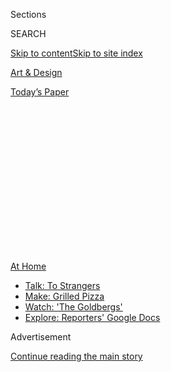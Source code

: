 <div id="app">

<div>

<div>

<div>

<div class="NYTAppHideMasthead css-1q2w90k e1suatyy0">

<div class="section css-ui9rw0 e1suatyy2">

<div class="css-eph4ug er09x8g0">

<div class="css-6n7j50">

</div>

<span class="css-1dv1kvn">Sections</span>

<div class="css-10488qs">

<span class="css-1dv1kvn">SEARCH</span>

</div>

[Skip to content](#site-content)[Skip to site index](#site-index)

</div>

<div id="masthead-section-label" class="css-1wr3we4 eaxe0e00">

[Art &
Design](https://www.nytimes3xbfgragh.onion/section/arts/design)

</div>

<div class="css-10698na e1huz5gh0">

</div>

</div>

<div id="masthead-bar-one" class="section hasLinks css-15hmgas e1csuq9d3">

<div class="css-uqyvli e1csuq9d0">

</div>

<div class="css-1uqjmks e1csuq9d1">

</div>

<div class="css-9e9ivx">

[](https://myaccount.nytimes3xbfgragh.onion/auth/login?response_type=cookie&client_id=vi)

</div>

<div class="css-1bvtpon e1csuq9d2">

[Today’s
Paper](https://www.nytimes3xbfgragh.onion/section/todayspaper)

</div>

</div>

</div>

</div>

<div data-aria-hidden="false">

<div id="site-content" data-role="main">

<div>

<div class="css-1aor85t" style="opacity:0.000000001;z-index:-1;visibility:hidden">

<div class="css-1hqnpie">

<div class="css-epjblv">

<span class="css-17xtcya">[Art &
Design](/section/arts/design)</span><span class="css-x15j1o">|</span><span class="css-fwqvlz">Digital
Field Trips: Museum Adventures Abound for
Kids</span>

</div>

<div class="css-k008qs">

<div class="css-1iwv8en">

<span class="css-18z7m18"></span>

<div>

</div>

</div>

<span class="css-1n6z4y">https://nyti.ms/3efxqWf</span>

<div class="css-1705lsu">

<div class="css-4xjgmj">

<div class="css-4skfbu" data-role="toolbar" data-aria-label="Social Media Share buttons, Save button, and Comments Panel with current comment count" data-testid="share-tools">

  - 
  - 
  - 
  - 
    
    <div class="css-6n7j50">
    
    </div>

  - 
  - 

</div>

</div>

</div>

</div>

</div>

</div>

<div id="NYT_TOP_BANNER_REGION" class="css-13pd83m">

<div>

<div id="maps-athome-menu" class="section interactive-content interactive-size-medium css-1edisqu">

<div class="css-17ih8de interactive-body">

<div class="at-home-nav__innerContainer">

<div class="at-home-nav__title">

[At
Home](https://www.nytimes3xbfgragh.onion/spotlight/at-home?action=click&pgtype=Article&state=default&region=TOP_BANNER&context=at_home_menu)

</div>

  - [Talk: To
    Strangers](https://www.nytimes3xbfgragh.onion/2020/08/03/well/family/the-benefits-of-talking-to-strangers.html?action=click&pgtype=Article&state=default&region=TOP_BANNER&context=at_home_menu)
  - [Make: Grilled
    Pizza](https://www.nytimes3xbfgragh.onion/2020/08/01/at-home/coronavirus-make-pizza-on-a-grill.html?action=click&pgtype=Article&state=default&region=TOP_BANNER&context=at_home_menu)
  - [Watch: 'The
    Goldbergs'](https://www.nytimes3xbfgragh.onion/2020/07/31/arts/television/goldbergs-abc-stream.html?action=click&pgtype=Article&state=default&region=TOP_BANNER&context=at_home_menu)
  - [Explore: Reporters' Google
    Docs](https://www.nytimes3xbfgragh.onion/interactive/2020/at-home/even-more-reporters-editors-diaries-lists-recommendations.html?action=click&pgtype=Article&state=default&region=TOP_BANNER&context=at_home_menu)

</div>

</div>

</div>

</div>

</div>

<div id="top-wrapper" class="css-1sy8kpn">

<div id="top-slug" class="css-l9onyx">

Advertisement

</div>

[Continue reading the main
story](#after-top)

<div class="ad top-wrapper" style="text-align:center;height:100%;display:block;min-height:250px">

<div id="top" class="place-ad" data-position="top" data-size-key="top">

</div>

</div>

<div id="after-top">

</div>

</div>

<div>

<div id="sponsor-wrapper" class="css-1hyfx7x">

<div id="sponsor-slug" class="css-19vbshk">

Supported by

</div>

[Continue reading the main
story](#after-sponsor)

<div id="sponsor" class="ad sponsor-wrapper" style="text-align:center;height:100%;display:block">

</div>

<div id="after-sponsor">

</div>

</div>

<div class="css-186x18t">

Summer Guide for Families

</div>

<div class="css-1vkm6nb ehdk2mb0">

# Digital Field Trips: Museum Adventures Abound for Kids

</div>

Cultural institutions are finding creative ways to engage young visitors
virtually this summer, and many of the offerings are free.

<div class="css-79elbk" data-testid="photoviewer-wrapper">

<div class="css-z3e15g" data-testid="photoviewer-wrapper-hidden">

</div>

<div class="css-1a48zt4 ehw59r15" data-testid="photoviewer-children">

![<span class="css-16f3y1r e13ogyst0" data-aria-hidden="true">“Memories”
(2020) by Amber Ren, one of 21 children’s illustrators featured in a
virtual exhibition presented by the Eric Carle museum in Amherst,
Mass.</span><span class="css-cnj6d5 e1z0qqy90" itemprop="copyrightHolder"><span class="css-1ly73wi e1tej78p0">Credit...</span><span><span>Amber
Ren</span></span></span>](https://static01.graylady3jvrrxbe.onion/images/2020/06/19/arts/00kids-museums-carle/merlin_173591583_24d13241-5363-46ca-9d16-1c206bcb1e7b-articleLarge.jpg?quality=75&auto=webp&disable=upscale)

</div>

</div>

<div class="css-18e8msd">

<div class="css-vp77d3 epjyd6m0">

<div class="css-1baulvz">

By [<span class="css-1baulvz last-byline" itemprop="name">Laurel
Graeber</span>](https://www.nytimes3xbfgragh.onion/by/laurel-graeber)

</div>

</div>

  - 
    
    <div class="css-ld3wwf e16638kd2">
    
    Published June 18, 2020Updated June 22,
    2020
    
    </div>

  - 
    
    <div class="css-4xjgmj">
    
    <div class="css-pvvomx" data-role="toolbar" data-aria-label="Social Media Share buttons, Save button, and Comments Panel with current comment count" data-testid="share-tools">
    
      - 
      - 
      - 
      - 
        
        <div class="css-6n7j50">
        
        </div>
    
      - 
      - 
    
    </div>
    
    </div>

</div>

</div>

<div class="section meteredContent css-1r7ky0e" name="articleBody" itemprop="articleBody">

<div class="css-1fanzo5 StoryBodyCompanionColumn">

<div class="css-53u6y8">

Museums have become extraordinarily creative in throwing open their
virtual doors to young people still on lockdown. Educators are providing
at-home opportunities to emulate renowned artists, go on odysseys to the
stars, collaboratively create a picture book on women’s history and even
chill out with a skink. Here’s a selection of offerings, many of them
free.

</div>

</div>

<div>

</div>

<div class="css-1fanzo5 StoryBodyCompanionColumn">

<div class="css-53u6y8">

## Children’s Museums

</div>

</div>

<div class="css-79elbk" data-testid="photoviewer-wrapper">

<div class="css-z3e15g" data-testid="photoviewer-wrapper-hidden">

</div>

<div class="css-1a48zt4 ehw59r15" data-testid="photoviewer-children">

![<span class="css-16f3y1r e13ogyst0" data-aria-hidden="true">Students
working on art projects at the Children’s Museum of the Arts before it
shuttered. The museum’s virtual offerings include free video art
lessons, craft projects and storybook
readings.</span><span class="css-cnj6d5 e1z0qqy90" itemprop="copyrightHolder"><span class="css-1ly73wi e1tej78p0">Credit...</span><span>Children's
Museum of the
Arts</span></span>](https://static01.graylady3jvrrxbe.onion/images/2020/06/19/arts/00kids-museums-Childrens/merlin_173583141_8b007823-1ac6-4aa3-8710-31a72474c212-articleLarge.jpg?quality=75&auto=webp&disable=upscale)

</div>

</div>

<div class="css-1fanzo5 StoryBodyCompanionColumn">

<div class="css-53u6y8">

Almost as soon as quarantine began, the **[Children’s Museum of
Manhattan](https://cmom.org/)** instituted [CMOM at
Home](https://athome.cmom.org/), a daily series with themes — from
Magical Monday to Surprise Sunday — and related projects and videos. The
over 80 selections now online include instructions for doing [a dinosaur
march](https://athome.cmom.org/join-the-dinosaur-march-with-laurie-berkner/)
with the musician Laurie Berkner and [saying hello in multiple
languages](https://athome.cmom.org/ways-to-say-hello-with-mumu-fresh-and-callaloo-kids/)
with the organization [Callaloo Kids](http://www.callalookids.com/).

</div>

</div>

<div class="css-1fanzo5 StoryBodyCompanionColumn">

<div class="css-53u6y8">

“We’re showing the world to children every day — different ways of
cooking or dancing or talking,” said Leslie Bushara, the museum’s deputy
director for education and exhibitions. The CMOM at Home on June 28 will
celebrate Pride with the band Queer Kids and a rainbow-wand art project.
A later episode will focus on the artist [Delano
Dunn](https://www.youtube.com/watch?v=A90E3QuF0Hw). “It will be an
activity where children can explore racial identity,” Ms. Bushara said.

**[The Sugar Hill Children’s Museum of Art &
Storytelling](https://www.sugarhillmuseum.org/)** also plans to raise
young people’s social consciousness. On July 28, [this Manhattan
institution](https://www.nytimes3xbfgragh.onion/2018/10/25/arts/design/sugar-hill-museum-art-to-new-yorks-youngest.html)
will commemorate the anniversary of one of the earliest civil rights
marches, [the Silent Protest Parade
of 1917](https://naacp.org/silent-protest-parade-centennial/) (in
response to deadly attacks on black residents by white mobs in
Illinois), with the virtual “Children’s Art Exhibition for Justice.” The
event will incorporate a video history of the march, works by children,
spoken-word pieces and art collaborations by preteens, teenagers and the
artist Dionis Ortiz.

Parents can find more ways to help their children understand the efforts
to end inequality in the [Online Resources for Families Regarding Racial
Injustice](https://cmany.org/blog/view/online-resources-families-regarding-racial-injustice/),
posted by the **[Children’s Museum of the Arts](https://cmany.org/)**.
This New York museum, which still has spaces in its weeklong [Online
Summer Art Colony
Camps](https://cmany.org/classes-and-activities/art-colony/summer-103-charlton/),
also offers free video art lessons, craft projects and storybook
readings. Next Thursday it will host a [low-cost virtual
tour](https://cmany.org/classes-and-activities/events/rico-gatson-virtual-studio-tour/)
of the artist Rico Gatson’s studio.

And don’t forget web pages of activities like [Recipes for Play at
Home](https://www.chicagochildrensmuseum.org/recipes-for-play-at-home),
from the **[Chicago Children’s
Museum](https://www.chicagochildrensmuseum.org/)**; [At Home With
SICM](https://sichildrensmuseum.org/at-home-with-sicm/), from the
**[Staten Island Children’s Museum](https://sichildrensmuseum.org/)**;
and [BCM + You](https://www.brooklynkids.org/bcm-and-you/), from the
**[Brooklyn Children’s
Museum](https://www.brooklynkids.org/)**.

</div>

</div>

<div class="css-1fanzo5 StoryBodyCompanionColumn">

<div class="css-53u6y8">

## Art Museums

</div>

</div>

<div class="css-79elbk" data-testid="photoviewer-wrapper">

<div class="css-z3e15g" data-testid="photoviewer-wrapper-hidden">

</div>

<div class="css-1a48zt4 ehw59r15" data-testid="photoviewer-children">

<div class="css-1xdhyk6 erfvjey0">

<span class="css-1ly73wi e1tej78p0">Image</span>

<div class="css-zjzyr8">

<div data-testid="lazyimage-container" style="height:257.77777777777777px">

</div>

</div>

</div>

<span class="css-16f3y1r e13ogyst0" data-aria-hidden="true">An
installation view of “Liberty (Liberté),” by Puppies Puppies. The
performance piece, featured in the 2017 Whitney Biennial, is among the
works children can engage with in the Whitney Kids Art
Challenge.</span><span class="css-cnj6d5 e1z0qqy90" itemprop="copyrightHolder"><span class="css-1ly73wi e1tej78p0">Credit...</span><span>Matthew
Carasella</span></span>

</div>

</div>

<div class="css-1fanzo5 StoryBodyCompanionColumn">

<div class="css-53u6y8">

However old the art fan, virtual galleries await. **** On June 29,
**[the Museum of Modern Art](https://www.moma.org/visit/families)** will
initiate the Samuel and Ronnie Heyman Family Art Lab at Home, a series
of creative videos and prompts based on MoMA’s collection. The
**[Whitney Museum of American Art](https://whitney.org/)**’s [Kids Art
Challenge](https://whitney.org/families/kids-art-challenge), which began
in April, continues to add six projects every two weeks: Click on a
Whitney work and discover ways to explore its themes.

“We tried for a mix of old favorites, like [Calder’s
‘Circus](https://whitney.org/families/kids-art-challenge/alexander-calder),’
as well as newer works,” like “Liberty (Liberté),” a Statue of Liberty
riff by the performance artist [Puppies
Puppies](https://www.artspace.com/magazine/interviews_features/material-art-fair-2016/puppies-puppies-interview-53446),
said Heather Maxson, the Whitney’s director of school, youth and family
programs. The museum also offers [downloadable
images](https://whitney.org/whitney-from-home/hopper-coloring) of Edward
Hopper’s art to color; his “Early Sunday Morning” (1930) has inspired
both [an art
challenge](https://whitney.org/families/kids-art-challenge/edward-hopper)
and a coloring page.

On July 6, Ms. Maxson will introduce Whitney Summer Studio, a six-week
program of free 40-minute Zoom art classes, with a family session on
Saturdays. “We’re going to work on ways to connect families that are
separated by distance,” she said, “so you can work with your grandma in
Florida.”

**[The Guggenheim Museum](https://www.guggenheim.org/)** created its
interactive [Family Tours at
Home](https://www.guggenheim.org/event/guggenheim-family-tours-at-home),
on select summer Saturdays, with a similar goal in mind. It has also
turned “[A Year With
Children 2020](https://www.guggenheim.org/exhibition/a-year-with-children-2020),”
its annual show of New York City student artwork, into an e-book.

Little bookworms will especially appreciate virtual visits to the
**[Eric Carle Museum of Picture Book
Art](https://www.carlemuseum.org/)** in Amherst, Mass. Fans of Carle’s
titles like “The Very Hungry Caterpillar” will devour this museum’s
offerings, among them [a virtual
exhibition](https://sway.office.com/4gm5EH94jhEswJ7z) featuring 21
children’s book illustrators.

Finicky adolescents will find programs, too, including [collage
workshops](https://www.metmuseum.org/events/programs/teens/teen-studio)
next month at the **[Metropolitan Museum of
Art](https://www.metmuseum.org/)**, followed by a [Career
Lab](https://www.metmuseum.org/events/programs/teens/career-labs). And
the **[Museum of the Moving Image](http://www.movingimage.us/)** in
Queens offers a summer-long bonanza: media camps, Town Halls for Teen
Media Makers and a [Teen Film
Festival](http://www.movingimage.us/education/teencouncil). Both tweens
and teens will enjoy the museum’s continuing series “Jim Henson’s
World,” which presents [an online conversation with four
puppeteer-filmmakers](http://www.movingimage.us/visit/calendar/2020/06/20/detail/jim-hensons-world-new-visions-of-puppets-on-screen)
on
Saturday.

</div>

</div>

<div class="css-1fanzo5 StoryBodyCompanionColumn">

<div class="css-53u6y8">

## History and Culture Museums

</div>

</div>

<div class="css-79elbk" data-testid="photoviewer-wrapper">

<div class="css-z3e15g" data-testid="photoviewer-wrapper-hidden">

</div>

<div class="css-1a48zt4 ehw59r15" data-testid="photoviewer-children">

<div class="css-1xdhyk6 erfvjey0">

<span class="css-1ly73wi e1tej78p0">Image</span>

<div class="css-zjzyr8">

<div data-testid="lazyimage-container" style="height:217.82222222222222px">

</div>

</div>

</div>

<span class="css-16f3y1r e13ogyst0" data-aria-hidden="true">The Museum
of Jewish Heritage — a Living Memorial to the Holocaust has online
materials that include the HBO documentary “The Number on
Great-Grandpa’s Arm,” about the relationship between a child and a
Holocaust
survivor. </span><span class="css-cnj6d5 e1z0qqy90" itemprop="copyrightHolder"><span class="css-1ly73wi e1tej78p0">Credit...</span><span>HBO</span></span>

</div>

</div>

<div class="css-1fanzo5 StoryBodyCompanionColumn">

<div class="css-53u6y8">

The Smithsonian’s **[National Museum of African American History and
Culture](https://nmaahc.si.edu/)**, in Washington, and its **[National
Museum of the American Indian](https://americanindian.si.edu/)**, in
Manhattan and Washington, offer multimedia digital materials
illuminating the country’s reckoning with racism. The African-American
[museum’s new web
portal](https://www.nytimes3xbfgragh.onion/2020/06/11/arts/design/museums-protests-race-smithsonian.html),
[Talking About Race](https://nmaahc.si.edu/learn/talking-about-race), is
especially helpful in starting difficult conversations. “We talk a lot
about the danger of silence,” said Candra Flanagan, the museum’s
director of teaching and learning. “When we’re silent, it forces kids to
figure things out on their own.”

This museum’s online programs include a [Juneteenth
celebration](https://nmaahc.si.edu/event/juneteenth-celebration-resilience?trumbaEmbed=view%3Devent%26eventid%3D145373621),
marking the end of slavery in the United States, on Friday and Saturday,
and a [virtual student documentary
showcase](https://nmaahc.si.edu/event/nhd-nmaahc-virtual-student-documentary-showcase?trumbaEmbed=view%3Devent%26eventid%3D143246785),
which runs through Wednesday. From Aug. 3 to 7, the museum will host
[Young Historians Institute: The Virtual
Remix](https://nmaahc.si.edu/learn/students/young-historians-institute-virtual-remix).
A selective program for high school students that requires applications
and tuition, it will explore the African-American experience in the
Revolutionary era.

In New York, **[the Museum of Jewish Heritage — a Living Memorial to the
Holocaust](https://mjhnyc.org/)** presents its own online resources to
introduce children gently to a devastating history. One highlight, the
HBO documentary “[The Number on Great-Grandpa’s
Arm](https://www.nytimes3xbfgragh.onion/2018/04/19/arts/events-for-children-in-nyc-this-week.html),”
offers an uplifting look at a relationship between a child and a
Holocaust survivor.

More virtual avenues beckon at the **[New-York Historical
Society](https://www.nyhistory.org/)**, whose free [Reading Into History
@
Home](https://www.nyhistory.org/childrens-museum/family-programs?reading-history-home-high-five-glenn-burke/june/28/2020)
book club on June 28 hosts Phil Bildner, author of “A High Five for
Glenn Burke,” about the first professional baseball player to come out
as gay. The society, which will continue its Living History Zoom
sessions with costumed interpreters, also offers [Camp History @
Home](https://www.nyhistory.org/childrens-museum/family-programs?camp-history-home-women-march/july/20/2020)
from July 20 to Aug. 13. It will center on the suffragist exhibition
“[Women March](https://www.nyhistory.org/exhibitions/women-march)” and
the book “Little Leaders: Bold Women in Black History,” by Vashti
Harrison. Participants will collaborate on a picture e-book of women’s
rights activists (and receive a physical copy later).

**[The Tenement Museum](https://www.tenement.org/)** **** offers ****
another window onto New York history. Known for using actors to portray
real immigrants on its historical properties, it is [continuing the
practice virtually](https://www.tenement.org/events/). Twice this
summer, children can visit 1916 with [Victoria
Confino](https://www.tenement.org/events/virtual-family-event-meet-victoria-confino-june-24/),
a Sephardic Jewish teenager who immigrated from Kastoria, a city that
today is part of Greece. Another program, [Building a
Community](https://www.tenement.org/events/virtual-family-event-building-a-community-july-8/),
uses video and oral history to introduce the Puerto Rican [Saez Velez
family](https://www.tenement.org/events/virtual-family-event-building-a-community-july-8/)
in the 1950s and later.

</div>

</div>

<div class="css-1fanzo5 StoryBodyCompanionColumn">

<div class="css-53u6y8">

## Science Museums

</div>

</div>

<div class="css-a7yk8a e73j0it0">

<div class="css-1xdhyk6 erfvjey0">

<span class="css-1ly73wi e1tej78p0">Image</span>

<div class="css-zjzyr8">

<div data-testid="lazyimage-container" style="height:464px">

</div>

</div>

</div>

<span class="css-16f3y1r e13ogyst0" data-aria-hidden="true">Green and
orange Sharpshooters included in the Natural History Museum of Los
Angeles County’s online exhibition “Spiky, Hairy, Shiny: Insects of
L.A.”</span><span class="css-cnj6d5 e1z0qqy90" itemprop="copyrightHolder"><span class="css-1ly73wi e1tej78p0">Credit...</span><span>Lisa
Gonzalez/BioSCAN, via Natural History Museums of Los Angeles
County</span></span>

<div class="css-1xdhyk6 erfvjey0">

<span class="css-1ly73wi e1tej78p0">Image</span>

<div class="css-zjzyr8">

<div data-testid="lazyimage-container" style="height:459.4888888888889px">

</div>

</div>

</div>

<span class="css-16f3y1r e13ogyst0" data-aria-hidden="true">A Torymid
wasp is also included in the online exhibition, which has 360-degree
views.</span><span class="css-cnj6d5 e1z0qqy90" itemprop="copyrightHolder"><span class="css-1ly73wi e1tej78p0">Credit...</span><span>Lisa
Gonzalez/BioSCAN, via Natural History Museums of Los Angeles
County</span></span>

</div>

<div class="css-1fanzo5 StoryBodyCompanionColumn">

<div class="css-53u6y8">

“I truly believe one silver lining that will come out of this crisis
will be an entire generation of children with an increased interest in
science and innovation,” Crystal Bowyer, the president and chief
executive of the new science-oriented **[National Children’s
Museum](https://nationalchildrensmuseum.org/)** in Washington, said
about the Covid-19 pandemic in an email. “Children are home right now
thinking about what they can do.”

This museum has just started STEAM Daydream, a monthly podcast whose
first episode, “[Health Science
Heroes](https://nationalchildrensmuseum.org/podcast/),” focuses on
global disease and the anxiety it causes. [Viruses and
Us](https://www.exploratorium.edu/learn), from the
**[Exploratorium](https://www.exploratorium.edu/)** in San Francisco, is
a compilation of online videos and activities. The **[New York Hall of
Science](https://nysci.org/)**’s **** many web resources include **** a
[virtual coronavirus
exhibition](https://nysci.org/home/science-behind-coronavirus/) in
English and Spanish, as well as “[Transmissions: Gone
Viral](https://nysci.org/school/resources/transmissions-gone-viral/),”
an engrossing interactive graphic novel inspired by the 1999 West Nile
outbreak.

Although not virus-related, the “[Live From
Surgery](https://lsc.org/education/lsc-in-the-house)” Facebook streams
from the **[Liberty Science Center](https://lsc.org/)** in Jersey City
are just as compelling. Those who aren’t squeamish can check the
center’s website for archived videos of a heart transplant and a
robotic procedure on a kidney.

Have outer space or wildlife enthusiasts at home? The **[Intrepid Sea,
Air & Space Museum](https://www.intrepidmuseum.org/)** presents Virtual
Astronomy Live every month — with opportunities to meet astronauts — and
multiple aviation- and space-themed programs. At
the[](https://www.amnh.org/)**[American Museum of Natural
History](https://www.amnh.org/)**, **** [virtual
adventures](https://www.amnh.org/explore) include live YouTube watch
parties like [Field Trip: Mapping the
Universe](https://www.youtube.com/watch?v=lUCC6ae0XZA&feature=youtu.be),
on Friday, and an [exploration of bat
biodiversity](https://www.amnh.org/calendar/in-the-field-bats) on June
26. The museum’s website and app for children,
[OLogy](https://www.amnh.org/explore/ology), also has enough games,
projects and videos to keep the young and the restless busy all summer.
Check out its zoology section to [play the role of a queen
wasp](https://www.amnh.org/explore/ology/zoology/you-are-the-queen) or
learn what [a
tardigrade](https://www.amnh.org/explore/ology/zoology/what-s-this-life-at-the-limits)
is.

Speaking of funky creatures, on Monday the **[Natural History Museum of
Los Angeles County](https://nhm.org/)** will begin offering a 360-degree
tour of its online show “[Spiky, Hairy, Shiny: Insects of
L.A](https://nhm.org/spiky-hairy-shiny-insects-la).,” whose bugs appear
in colorful close-ups. And don’t miss the museum’s “[Walk on the Wild
Side” videos](https://nhmlac.org/connects), in which children can [meet
that skink](https://nhmlac.org/stories/chill-out-tallulah-skink). Her
name is Tallulah, and she’s surprisingly sociable.

</div>

</div>

<div>

</div>

</div>

<div>

</div>

<div>

</div>

<div>

</div>

<div>

<div id="bottom-wrapper" class="css-1ede5it">

<div id="bottom-slug" class="css-l9onyx">

Advertisement

</div>

[Continue reading the main
story](#after-bottom)

<div id="bottom" class="ad bottom-wrapper" style="text-align:center;height:100%;display:block;min-height:90px">

</div>

<div id="after-bottom">

</div>

</div>

</div>

</div>

</div>

## Site Index

<div>

</div>

## Site Information Navigation

  - [© <span>2020</span> <span>The New York Times
    Company</span>](https://help.nytimes3xbfgragh.onion/hc/en-us/articles/115014792127-Copyright-notice)

<!-- end list -->

  - [NYTCo](https://www.nytco.com/)
  - [Contact
    Us](https://help.nytimes3xbfgragh.onion/hc/en-us/articles/115015385887-Contact-Us)
  - [Work with us](https://www.nytco.com/careers/)
  - [Advertise](https://nytmediakit.com/)
  - [T Brand Studio](http://www.tbrandstudio.com/)
  - [Your Ad
    Choices](https://www.nytimes3xbfgragh.onion/privacy/cookie-policy#how-do-i-manage-trackers)
  - [Privacy](https://www.nytimes3xbfgragh.onion/privacy)
  - [Terms of
    Service](https://help.nytimes3xbfgragh.onion/hc/en-us/articles/115014893428-Terms-of-service)
  - [Terms of
    Sale](https://help.nytimes3xbfgragh.onion/hc/en-us/articles/115014893968-Terms-of-sale)
  - [Site
    Map](https://spiderbites.nytimes3xbfgragh.onion)
  - [Help](https://help.nytimes3xbfgragh.onion/hc/en-us)
  - [Subscriptions](https://www.nytimes3xbfgragh.onion/subscription?campaignId=37WXW)

</div>

</div>

</div>

</div>

